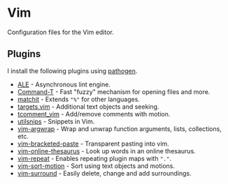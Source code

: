 # Vim

Configuration files for the Vim editor.

## Plugins

I install the following plugins using [pathogen](https://github.com/tpope/vim-pathogen).

* [ALE](https://github.com/w0rp/ale/blob/master/doc/ale.txt) - Asynchronous lint engine.
* [Command-T](https://github.com/wincent/command-t) - Fast "fuzzy" mechanism for opening files and more.
* [matchit](https://www.vim.org/scripts/script.php?script_id=39) - Extends `"%"` for other languages.
* [targets.vim](https://github.com/wellle/targets.vim) - Additional text objects and seeking.
* [tcomment_vim](https://github.com/tomtom/tcomment_vim) - Add/remove comments with motion.
* [utilsnips](https://github.com/SirVer/ultisnips) - Snippets in Vim.
* [vim-argwrap](https://github.com/FooSoft/vim-argwrap) - Wrap and unwrap function arguments, lists, collections, etc.
* [vim-bracketed-paste](https://github.com/ConradIrwin/vim-bracketed-paste) - Transparent pasting into vim.
* [vim-online-thesaurus](https://github.com/beloglazov/vim-online-thesaurus) - Look up words in an online thesaurus.
* [vim-repeat](https://github.com/tpope/vim-repeat) - Enables repeating plugin maps with `"."`.
* [vim-sort-motion](https://github.com/christoomey/vim-sort-motion) - Sort using text objects and motions.
* [vim-surround](https://github.com/tpope/vim-surround) - Easily delete, change and add surroundings.
